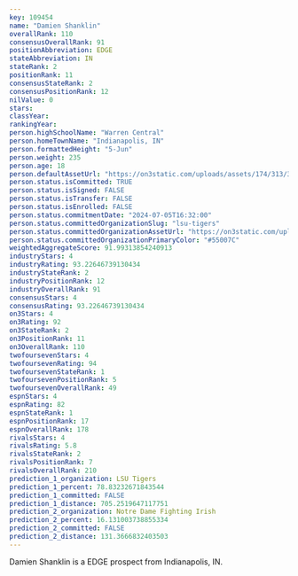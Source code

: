 ```yaml
---
key: 109454
name: "Damien Shanklin"
overallRank: 110
consensusOverallRank: 91
positionAbbreviation: EDGE
stateAbbreviation: IN
stateRank: 2
positionRank: 11
consensusStateRank: 2
consensusPositionRank: 12
nilValue: 0
stars: 
classYear: 
rankingYear: 
person.highSchoolName: "Warren Central"
person.homeTownName: "Indianapolis, IN"
person.formattedHeight: "5-Jun"
person.weight: 235
person.age: 18
person.defaultAssetUrl: "https://on3static.com/uploads/assets/174/313/313174.jpeg"
person.status.isCommitted: TRUE
person.status.isSigned: FALSE
person.status.isTransfer: FALSE
person.status.isEnrolled: FALSE
person.status.commitmentDate: "2024-07-05T16:32:00"
person.status.committedOrganizationSlug: "lsu-tigers"
person.status.committedOrganizationAssetUrl: "https://on3static.com/uploads/assets/10/150/150010.svg"
person.status.committedOrganizationPrimaryColor: "#55007C"
weightedAggregateScore: 91.99313854240913
industryStars: 4
industryRating: 93.22646739130434
industryStateRank: 2
industryPositionRank: 12
industryOverallRank: 91
consensusStars: 4
consensusRating: 93.22646739130434
on3Stars: 4
on3Rating: 92
on3StateRank: 2
on3PositionRank: 11
on3OverallRank: 110
twofoursevenStars: 4
twofoursevenRating: 94
twofoursevenStateRank: 1
twofoursevenPositionRank: 5
twofoursevenOverallRank: 49
espnStars: 4
espnRating: 82
espnStateRank: 1
espnPositionRank: 17
espnOverallRank: 178
rivalsStars: 4
rivalsRating: 5.8
rivalsStateRank: 2
rivalsPositionRank: 7
rivalsOverallRank: 210
prediction_1_organization: LSU Tigers
prediction_1_percent: 78.83232671843544
prediction_1_committed: FALSE
prediction_1_distance: 705.2519647117751
prediction_2_organization: Notre Dame Fighting Irish
prediction_2_percent: 16.131003738855334
prediction_2_committed: FALSE
prediction_2_distance: 131.3666832403503
---
```

Damien Shanklin is a EDGE prospect from Indianapolis, IN.